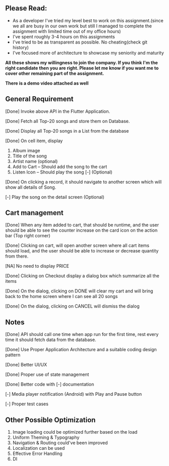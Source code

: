 ## Please Read: 
- As a developer I've tried my level best to work on this assignment.(since we all are busy in our own work but still I managed to complete the assignment with limited time out of my office hours)
- I've spent roughly 3-4 hours on this assignments
- I've tried to be as transparent as possible. No cheating(check git history)
- I've focused more of architecture to showcase my seniority and maturity

**All these shows my willingness to join the company. If you think I'm the right candidate then you are right. Please let me know if you want me to cover other remaining part of the assignment.**

**There is a demo video attached as well**


## General Requirement 

[Done] Invoke above API in the Flutter Application.

[Done] Fetch all Top-20 songs and store them on Database.

[Done] Display all Top-20 songs in a List from the database

[Done] On cell item, display
1. Album image
2. Title of the song
3. Artist name (optional)
4. Add to Cart – Should add the song to the cart
5. Listen Icon – Should play the song [-] (Optional)

[Done] On clicking a record, it should navigate to another screen which will show all details of Song.

[-] Play the song on the detail screen (Optional)


## Cart management

[Done] When any item added to cart, that should be runtime, and the user should be able to see the counter increase on the card icon on the action bar (Top right corner)

[Done] Clicking on cart, will open another screen where all cart items should load, and the user should be able to increase or decrease quantity from there.

[NA] No need to display PRICE

[Done] Clicking on Checkout display a dialog box which summarize all the items

[Done] On the dialog, clicking on DONE will clear my cart and will bring back to the home screen where I can see all 20 songs

[Done] On the dialog, clicking on CANCEL will dismiss the dialog

## Notes

[Done] API should call one time when app run for the first time, rest every time it should fetch data from the database.

[Done] Use Proper Application Architecture and a suitable coding design pattern


[Done] Better UI/UX

[Done] Proper use of state management 

[Done] Better code with [-] documentation

[-] Media player notification (Android) with Play and Pause button

[-] Proper test cases

## Other Possible Optimization
1. Image loading could be optimized further based on the load
2. Uniform Theming & Typography
3. Navigation & Routing could've been improved
4. Localization can be used
5. Effective Error Handling
6. DI